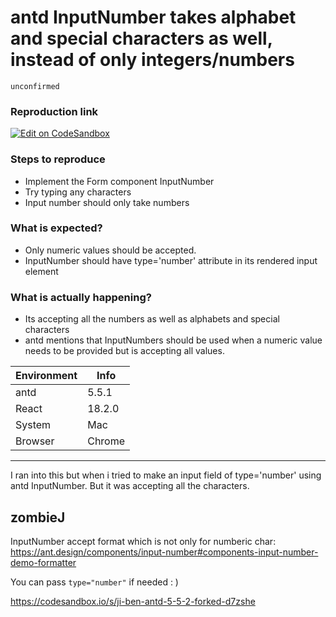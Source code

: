 # antd InputNumber takes alphabet and special characters as well, instead of only integers/numbers

`unconfirmed`

### Reproduction link

[![Edit on CodeSandbox](https://codesandbox.io/static/img/play-codesandbox.svg)](https://codesandbox.io/s/antd-input-number-sd7kz7)

### Steps to reproduce

- Implement the Form component InputNumber
- Try typing any characters
- Input number should only take numbers

### What is expected?

- Only numeric values should be accepted.
- InputNumber should have type='number' attribute in its rendered input element

### What is actually happening?

- Its accepting all the numbers as well as alphabets and special characters
- antd mentions that InputNumbers should be used when a numeric value needs to be provided but is accepting all values.

| Environment | Info   |
| ----------- | ------ |
| antd        | 5.5.1  |
| React       | 18.2.0 |
| System      | Mac    |
| Browser     | Chrome |

---

I ran into this but when i tried to make an input field of type='number' using antd InputNumber. But it was accepting all the characters.

<!-- generated by ant-design-issue-helper. DO NOT REMOVE -->

## zombieJ

InputNumber accept format which is not only for numberic char:
https://ant.design/components/input-number#components-input-number-demo-formatter

You can pass `type="number"` if needed : )

https://codesandbox.io/s/ji-ben-antd-5-5-2-forked-d7zshe
